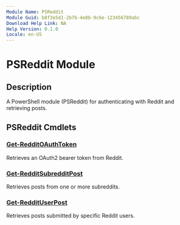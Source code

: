 ```yaml
---
Module Name: PSReddit
Module Guid: b8f3e5d1-2b7b-4e8b-9c6e-123456789abc
Download Help Link: NA
Help Version: 0.1.0
Locale: en-US
---
```


# PSReddit Module
## Description
A PowerShell module (PSReddit) for authenticating with Reddit and retrieving posts.

## PSReddit Cmdlets
### [Get-RedditOAuthToken](Get-RedditOAuthToken.md)
Retrieves an OAuth2 bearer token from Reddit.

### [Get-RedditSubredditPost](Get-RedditSubredditPost.md)
Retrieves posts from one or more subreddits.

### [Get-RedditUserPost](Get-RedditUserPost.md)
Retrieves posts submitted by specific Reddit users.
